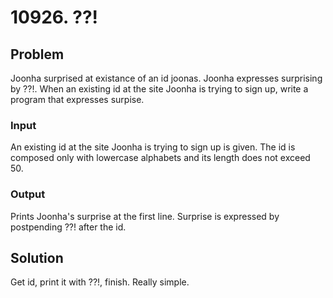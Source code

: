 # 10926. ??!

## Problem
Joonha surprised at existance of an id joonas. Joonha expresses surprising by ??!. When an existing id at the site Joonha is trying to sign up, write a program that expresses surpise.

### Input
An existing id at the site Joonha is trying to sign up is given. The id is composed only with lowercase alphabets and its length does not exceed 50.

### Output
Prints Joonha's surprise at the first line. Surprise is expressed by postpending ??! after the id.

## Solution
Get id, print it with ??!, finish. Really simple.

